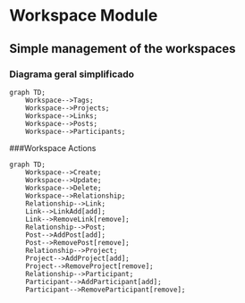 # Workspace Module
## Simple management of the workspaces
### Diagrama geral simplificado
```mermaid
graph TD;
    Workspace-->Tags;
    Workspace-->Projects;
    Workspace-->Links;
    Workspace-->Posts;
    Workspace-->Participants;
```
###Workspace Actions
```mermaid
graph TD;
    Workspace-->Create;
    Workspace-->Update;
    Workspace-->Delete;
    Workspace-->Relationship;
    Relationship-->Link;
    Link-->LinkAdd[add];
    Link-->RemoveLink[remove];
    Relationship-->Post;
    Post-->AddPost[add];
    Post-->RemovePost[remove];
    Relationship-->Project;
    Project-->AddProject[add];
    Project-->RemoveProject[remove];
    Relationship-->Participant;
    Participant-->AddParticipant[add];
    Participant-->RemoveParticipant[remove];
    
```
